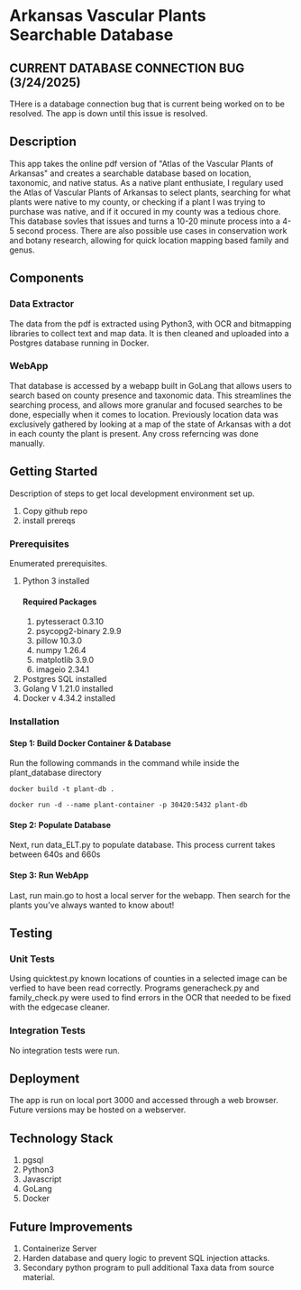 # Arkansas Vascular Plants Searchable Database

## CURRENT DATABASE CONNECTION BUG (3/24/2025)
THere is a databage connection bug that is current being worked on to be resolved. The app is down until this issue is resolved.

## Description
This app takes the online pdf version of "Atlas of the Vascular Plants of Arkansas" and creates a searchable database based on location, taxonomic, and native status. As a native plant enthusiate, I regulary used the Atlas of Vascular Plants of Arkansas to select plants, searching for what plants were native to my county, or checking if a plant I was trying to purchase was native, and if it occured in my county was a tedious chore. This database sovles that issues and turns a 10-20 minute process into a 4-5 second process. There are also possible use cases in conservation work and botany research, allowing for quick location mapping based family and genus.  

## Components

### Data Extractor
The data from the pdf is extracted using Python3, with OCR and bitmapping libraries to collect text and map data. It is then cleaned and uploaded into a Postgres database running in Docker. 

### WebApp
That database is accessed by a webapp built in GoLang that allows users to search based on county presence and taxonomic data. This streamlines the searching process, and allows more granular and focused searches to be done, especially when it comes to location. Previously location data was exclusively gathered by looking at a map of the state of Arkansas with a dot in each county the plant is present. Any cross referncing was done manually. 

## Getting Started
Description of steps to get local development environment set up.
1. Copy github repo
2. install prereqs

### Prerequisites
Enumerated prerequisites.

1. Python 3 installed
    #### Required Packages
    1. pytesseract            0.3.10
    2. psycopg2-binary        2.9.9
    3. pillow                 10.3.0
    4. numpy                  1.26.4
    5. matplotlib             3.9.0
    6. imageio                2.34.1
2. Postgres SQL installed
3. Golang V 1.21.0 installed
4. Docker v 4.34.2 installed

### Installation

#### Step 1: Build Docker Container & Database
Run the following commands in the command while inside the plant_database directory

    docker build -t plant-db .

    docker run -d --name plant-container -p 30420:5432 plant-db

#### Step 2: Populate Database
Next, run data_ELT.py to populate database. This process current takes between 640s and 660s 

#### Step 3: Run WebApp
Last, run main.go to host a local server for the webapp. Then search for the plants you've always wanted to know about!

## Testing

### Unit Tests

Using quicktest.py known locations of counties in a selected image can be verfied to have been read correctly. 
Programs generacheck.py and family_check.py were used to find errors in the OCR that needed to be fixed with the edgecase cleaner.

### Integration Tests

No integration tests were run.

## Deployment

The app is run on local port 3000 and accessed through a web browser. Future versions may be hosted on a webserver.

## Technology Stack

1. pgsql
2. Python3
3. Javascript
4. GoLang
5. Docker

## Future Improvements

1. Containerize Server
2. Harden database and query logic to prevent SQL injection attacks.
3. Secondary python program to pull additional Taxa data from source material.